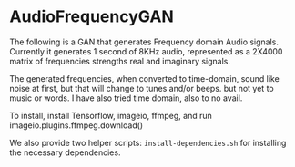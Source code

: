 # AudioFrequencyGAN
The following is a GAN that generates Frequency domain Audio signals. Currently it generates 1 second of 8KHz audio, represented as a 2X4000 matrix of frequencies strengths real and imaginary signals.

The generated frequencies, when converted to time-domain, sound like noise at first, but that will change to tunes and/or beeps. but not yet to music or words. I have also tried time domain, also to no avail.

To install, install Tensorflow, imageio, ffmpeg, and run imageio.plugins.ffmpeg.download()

We also provide two helper scripts: `install-dependencies.sh` for installing the necessary dependencies.
